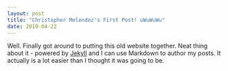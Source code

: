 ```yaml
---
layout: post
title: "Christopher Melendez's First Post! uWuWuWu"
date: 2019-04-22
---
```


Well. Finally got around to putting this old website together. Neat thing about 
it - powered by [Jekyll](http://jekyllrb.com) and I can use Markdown to author 
my posts. It actually is a lot easier than I thought it was going to be.
